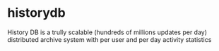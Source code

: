 historydb
=========

History DB is a trully scalable (hundreds of millions updates per day) distributed archive system with per user and per day activity statistics